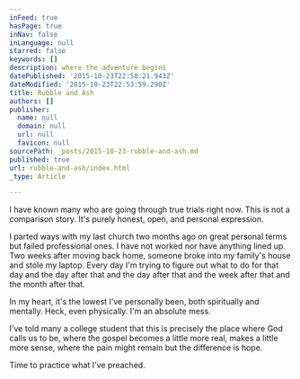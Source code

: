 ```yaml
---
inFeed: true
hasPage: true
inNav: false
inLanguage: null
starred: false
keywords: []
description: where the adventure begins
datePublished: '2015-10-23T22:58:21.943Z'
dateModified: '2015-10-23T22:53:59.290Z'
title: Rubble and Ash
authors: []
publisher:
  name: null
  domain: null
  url: null
  favicon: null
sourcePath: _posts/2015-10-23-rubble-and-ash.md
published: true
url: rubble-and-ash/index.html
_type: Article

---
```

I have known many who are going through true trials right now. This is not a comparison story. It's purely honest, open, and personal expression.

I parted ways with my last church two months ago on great personal terms but failed professional ones. I have not worked nor have anything lined up. Two weeks after moving back home, someone broke into my family's house and stole my laptop. Every day I'm trying to figure out what to do for that day and the day after that and the day after that and the week after that and the month after that. 

In my heart, it's the lowest I've personally been, both spiritually and mentally. Heck, even physically. I'm an absolute mess.

I've told many a college student that this is precisely the place where God calls us to be, where the gospel becomes a little more real, makes a little more sense, where the pain might remain but the difference is hope.

Time to practice what I've preached.
